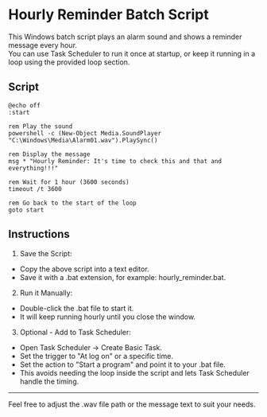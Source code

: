 # Hourly Reminder Batch Script

This Windows batch script plays an alarm sound and shows a reminder message every hour.  
You can use Task Scheduler to run it once at startup, or keep it running in a loop using the provided loop section.

## Script

```batch
@echo off
:start

rem Play the sound
powershell -c (New-Object Media.SoundPlayer "C:\Windows\Media\Alarm01.wav").PlaySync()

rem Display the message
msg * "Hourly Reminder: It's time to check this and that and everything!!!"

rem Wait for 1 hour (3600 seconds)
timeout /t 3600

rem Go back to the start of the loop
goto start
```

## Instructions
1. Save the Script:
- Copy the above script into a text editor.
- Save it with a .bat extension, for example: hourly_reminder.bat.

2. Run it Manually:
- Double-click the .bat file to start it.
- It will keep running hourly until you close the window.

3. Optional - Add to Task Scheduler:
- Open Task Scheduler → Create Basic Task.
- Set the trigger to "At log on" or a specific time.
- Set the action to "Start a program" and point it to your .bat file.
- This avoids needing the loop inside the script and lets Task Scheduler handle the timing.
---
Feel free to adjust the .wav file path or the message text to suit your needs.
